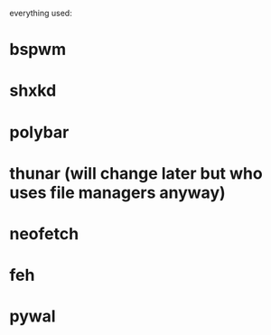 everything used:
# bspwm
# shxkd
# polybar
# thunar (will change later but who uses file managers anyway)
# neofetch
# feh
# pywal
